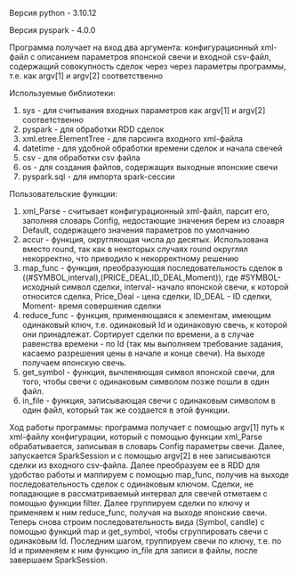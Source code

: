 Версия python - 3.10.12

Версия pyspark - 4.0.0

Программа получает на вход два аргумента: конфигурационный xml-файл с описанием параметров японской свечи и входной csv-файл, содержащий совокупность сделок через через параметры программы, т.е. как argv[1] и argv[2] соответственно

Используемые библиотеки:
1) sys - для считывания входных параметров как argv[1] и argv[2] соответственно
2) pyspark - для обработки RDD сделок
3) xml.etree.ElementTree - для парсинга входного xml-файла
4) datetime - для удобной обработки времени сделок и начала свечей
5) csv - для обработки csv файла
6) os - для создания файлов, содержащих выходные японские свечи
7) pyspark.sql - для импорта spark-сессии
   
Пользовательские функции:

1) xml_Parse - считывает конфигурационный xml-файл, парсит его, заполняя словарь Config, недостающие значения берем из слоавря Default, содержащего значения параметров по умолчанию
2) accur - функция, округляющая числа до десятых. Использована вместо round, так как в некоторых случаях round округлял некорректно, что приводило к некорректному решению
3) map_func - функция, преобразующая последовательность сделок в ((#SYMBOL,interval),(PRICE_DEAL,ID_DEAL,Moment)), где #SYMBOL- исходный символ сделки, interval- начало японской свечи, к которой относится сделка, Price_Deal - цена сделки, ID_DEAL - ID сделки, Moment- время совершения сделки
4) reduce_func - функция, применяющаяся к элементам, имеющим одинаковый ключ, т.е. одинаковый Id и одинаковую свечь, к которой они принадлежат. Сортирует сделки по времени, а в случае равенства времени - по Id (так мы выполняем требование задания, касаемо разрешения цены в начале и конце свечи). На выходе получаем японскую свечь.
5) get_symbol - функция, вычленяющая символ японской свечи, для того, чтобы свечи с одинаковым символом позже пошли в один файл.
6) in_file - функция, записывающая свечи с одинаковым символом в один файл, который так же создается в этой функции.

Ход работы программы: программа получает с помощью argv[1] путь к xml-файлу конфигурации, который с помощью функции xml_Parse обрабатывается, записывая в словарь Config параметры свечи. Далее, запускается SparkSession и с помощью argv[2] в нее записываются сделки из входного csv-файла.
Далее преобразуем ее в RDD для удобство работы и маппируем с помощью map_func, получив на выходе последовательность сделок с одинаковым ключом. Сделки, не попадающие в рассматриваемый интервал для свечей отметаем с помощью функции filter. Далее группируем сделки по ключу и применяем к ним reduce_func, получая на выходе японские свечи.
Теперь снова строим последовательность вида (Symbol, candle) с помощью функций map и get_symbol, чтобы сгруппировать свечи с одинаковым Id. Последним шагом, группируем свечи по ключу, т.е. по Id и применяем к ним функцию in_file для записи в файлы, после завершаем SparkSession.     
